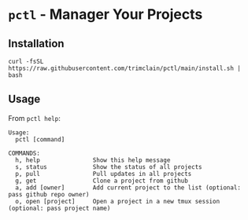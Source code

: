 # `pctl` - Manager Your Projects

## Installation
```
curl -fsSL https://raw.githubusercontent.com/trimclain/pctl/main/install.sh | bash
```

## Usage

From `pctl help`:

```
Usage:
  pctl [command]

COMMANDS:
  h, help               Show this help message
  s, status             Show the status of all projects
  p, pull               Pull updates in all projects
  g, get                Clone a project from github
  a, add [owner]        Add current project to the list (optional: pass github repo owner)
  o, open [project]     Open a project in a new tmux session (optional: pass project name)
```
